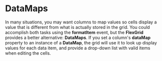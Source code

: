 DataMaps
========

In many situations, you may want columns to map values so cells display a value that is different from what is actually stored in the grid. You could accomplish both tasks using the **formatItem** event, but the **FlexGrid** provides a better alternative: **DataMaps**. If you set a column's **dataMap** property to an instance of a **DataMap**, the grid will use it to look up display values for each data item, and provide a drop-down list with valid items when editing the cells.